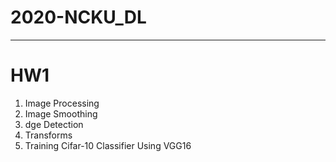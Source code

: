 # 2020-NCKU_DL
---
# HW1
1. Image Processing
2. Image Smoothing
3. dge Detection
4. Transforms
5. Training Cifar-10 Classifier Using VGG16
